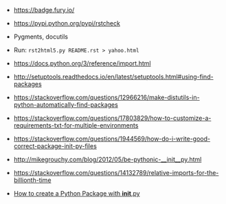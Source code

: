* https://badge.fury.io/

* https://pypi.python.org/pypi/rstcheck
* Pygments, docutils
* Run: `rst2html5.py README.rst > yahoo.html`

* https://docs.python.org/3/reference/import.html

* http://setuptools.readthedocs.io/en/latest/setuptools.html#using-find-packages

* https://stackoverflow.com/questions/12966216/make-distutils-in-python-automatically-find-packages

* https://stackoverflow.com/questions/17803829/how-to-customize-a-requirements-txt-for-multiple-environments

* https://stackoverflow.com/questions/1944569/how-do-i-write-good-correct-package-init-py-files

* http://mikegrouchy.com/blog/2012/05/be-pythonic-__init__py.html

* https://stackoverflow.com/questions/14132789/relative-imports-for-the-billionth-time

* [How to create a Python Package with __init__.py](http://timothybramlett.com/How_to_create_a_Python_Package_with___init__py.html)
